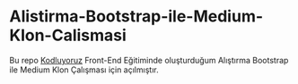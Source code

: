 ﻿# Alistirma-Bootstrap-ile-Medium-Klon-Calismasi
 Bu repo [Kodluyoruz](https://www.kodluyoruz.org) Front-End Eğitiminde oluşturduğum  Alıştırma Bootstrap ile Medium Klon Çalışması için açılmıştır.
